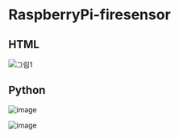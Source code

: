 # RaspberryPi-firesensor
## HTML
![그림1](https://user-images.githubusercontent.com/62687865/145159683-3a8fe45a-555e-4d14-8eab-03ed006259f5.jpg)

## Python
![image](https://user-images.githubusercontent.com/62687865/145159830-7dbed35c-3e68-47a0-acbb-5eb6475f1fa7.png)

![image](https://user-images.githubusercontent.com/62687865/145159885-cebf494c-3129-4e74-b1a8-2147b78ad996.png)

